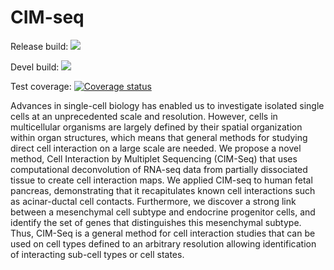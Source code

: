 CIM-seq
================

Release build: <a href="https://travis-ci.com/jasonserviss/CIMseq"><img src="https://travis-ci.com/jasonserviss/CIMseq.svg?branch=master"></a>

Devel build: <a href="https://travis-ci.com/jasonserviss/CIMseq"><img src="https://travis-ci.com/jasonserviss/CIMseq.svg?branch=devel"></a>

Test coverage: [![Coverage status](https://codecov.io/gh/jasonserviss/CIMseq/branch/master/graph/badge.svg)](https://codecov.io/github/jasonserviss/CIMseq?branch=master)

Advances in single-cell biology has enabled us to investigate isolated single cells at an unprecedented scale and resolution. However, cells in multicellular organisms are largely defined by their spatial organization within organ structures, which means that general methods for studying direct cell interaction on a large scale are needed. We propose a novel method, Cell Interaction by Multiplet Sequencing (CIM-Seq) that uses computational deconvolution of RNA-seq data from partially dissociated tissue to create cell interaction maps. We applied CIM-seq to human fetal pancreas, demonstrating that it recapitulates known cell interactions such as acinar-ductal cell contacts. Furthermore, we discover a strong link between a mesenchymal cell subtype and endocrine progenitor cells, and identify the set of genes that distinguishes this mesenchymal subtype. Thus, CIM-Seq is a general method for cell interaction studies that can be used on cell types defined to an arbitrary resolution allowing identification of interacting sub-cell types or cell states.
